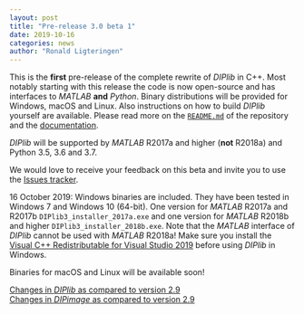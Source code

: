```yaml
---
layout: post
title: "Pre-release 3.0 beta 1"
date: 2019-10-16
categories: news
author: "Ronald Ligteringen"
---
```


This is the **first** pre-release of the complete rewrite of *DIPlib* in C++. Most notably starting
with this release the code is now open-source and has interfaces to *MATLAB* **and** *Python*.
Binary distributions will be provided for Windows, macOS and Linux.
Also instructions on how to build *DIPlib* yourself are available.
Please read more on the [`README.md`](https://github.com/DIPlib/diplib/blob/master/README.md)
of the repository and the [documentation](/diplib-docs/).

*DIPlib* will be supported by *MATLAB* R2017a and higher (**not** R2018a) and Python 3.5, 3.6 and 3.7.

We would love to receive your feedback on this beta and invite you to use the
[Issues tracker](https://github.com/DIPlib/diplib/issues).

16 October 2019: Windows binaries are included. They have been tested in Windows 7 and Windows 10 (64-bit). One version for *MATLAB* R2017a and R2017b `DIPlib3_installer_2017a.exe` and one version for *MATLAB* R2018b and higher `DIPlib3_installer_2018b.exe`. Note that the *MATLAB* interface of *DIPlib* cannot be used with *MATLAB* R2018a! Make sure you install the [Visual C++ Redistributable for Visual Studio 2019](https://aka.ms/vs/16/release/VC_redist.x64.exe) before using *DIPlib* in Windows. 

Binaries for macOS and Linux will be available soon!

[Changes in *DIPlib* as compared to version 2.9](/changelogs/diplib_3.0b1.html)  
[Changes in *DIPimage* as compared to version 2.9](/changelogs/dipimage_3.0b1.html)
